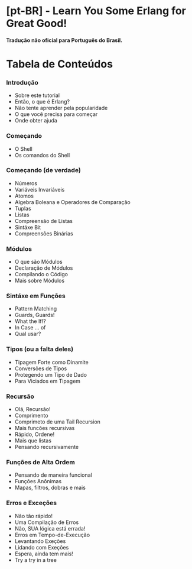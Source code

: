 # [pt-BR] - Learn You Some Erlang for Great Good!
#### Tradução não oficial para Português do Brasil.


# Tabela de Conteúdos
### Introdução
- Sobre este tutorial
- Então, o que é Erlang?
- Não tente aprender pela popularidade
- O que você precisa para começar
- Onde obter ajuda

### Começando
- O Shell
- Os comandos do Shell

### Começando (de verdade)
- Números
- Variáveis Invariáveis
- Atomos
- Algebra Boleana e Operadores de Comparação
- Tuplas
- Listas
- Compreensão de Listas
- Sintáxe Bit
- Compreensões Binárias

### Módulos
- O que são Módulos
- Declaração de Módulos
- Compilando o Código
- Mais sobre Módulos

### Sintáxe em Funções
- Pattern Matching
- Guards, Guards!
- What the If!?
- In Case ... of
- Qual usar?

### Tipos (ou a falta deles)
- Tipagem Forte como Dinamite
- Conversões de Tipos
- Protegendo um Tipo de Dado
- Para Viciados em Tipagem

### Recursão
- Olá, Recursão!
- Comprimento
- Comprimeto de uma Tail Recursion
- Mais funcões recursivas
- Rápido, Ordene!
- Mais que listas
- Pensando recursivamente

### Funções de Alta Ordem
- Pensando de maneira funcional
- Funções Anônimas
- Mapas, filtros, dobras e mais

### Erros e Exceções
- Não tão rápido!
- Uma Compilação de Erros
- Não, SUA lógica está errada!
- Erros em Tempo-de-Execução
- Levantando Exeções
- Lidando com Exeções
- Espera, ainda tem mais!
- Try a try in a tree
